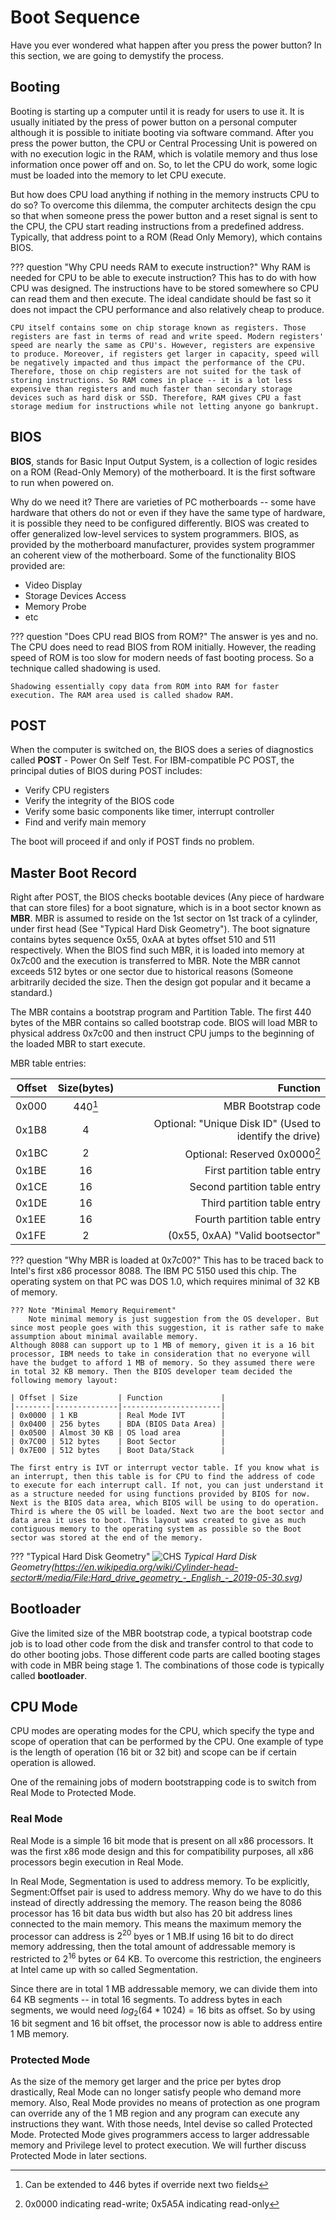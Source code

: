 # Boot Sequence

Have you ever wondered what happen after you press the power button? In this section, we are going to demystify the process.

## Booting

Booting is starting up a computer until it is ready for users to use it. It is usually initiated by the press of power button on a personal computer although it is possible to initiate booting via software command. After you press the power button, the CPU or Central Processing Unit is powered on with no execution logic in the RAM, which is volatile memory and thus lose information once power off and on. So, to let the CPU do work, some logic must be loaded into the memory to let CPU execute.

But how does CPU load anything if nothing in the memory instructs CPU to do so? To overcome this dilemma, the computer architects design the cpu so that when someone press the power button and a reset signal is sent to the CPU, the CPU start reading instructions from a predefined address. Typically, that address point to a ROM (Read Only Memory), which contains BIOS.

??? question "Why CPU needs RAM to execute instruction?"
    Why RAM is needed for CPU to be able to execute instruction? This has to do with how CPU was designed. The instructions have to be stored somewhere so CPU can read them and then execute. The ideal candidate should be fast so it does not impact the CPU performance and also relatively cheap to produce.

    CPU itself contains some on chip storage known as registers. Those registers are fast in terms of read and write speed. Modern registers' speed are nearly the same as CPU's. However, registers are expensive to produce. Moreover, if registers get larger in capacity, speed will be negatively impacted and thus impact the performance of the CPU. Therefore, those on chip registers are not suited for the task of storing instructions. So RAM comes in place -- it is a lot less expensive than registers and much faster than secondary storage devices such as hard disk or SSD. Therefore, RAM gives CPU a fast storage medium for instructions while not letting anyone go bankrupt.

## BIOS

**BIOS**, stands for Basic Input Output System, is a collection of logic resides on a ROM (Read-Only Memory) of the motherboard. It is the first software to run when powered on.

Why do we need it? There are varieties of PC motherboards -- some have hardware that others do not or even if they have the same type of hardware, it is possible they need to be configured differently. BIOS was created to offer generalized low-level services to system programmers. BIOS, as provided by the motherboard manufacturer, provides system programmer an coherent view of the motherboard. Some of the functionality BIOS provided are:

* Video Display
* Storage Devices Access
* Memory Probe
* etc

??? question "Does CPU read BIOS from ROM?"
    The answer is yes and no. The CPU does need to read BIOS from ROM initially. However, the reading speed of ROM is too slow for modern needs of fast booting process. So a technique called shadowing is used.

    Shadowing essentially copy data from ROM into RAM for faster execution. The RAM area used is called shadow RAM.

## POST

When the computer is switched on, the BIOS does a series of diagnostics called **POST** - Power On Self Test. For IBM-compatible PC POST, the principal duties of BIOS during POST includes:

* Verify CPU registers
* Verify the integrity of the BIOS code
* Verify some basic components like timer, interrupt controller
* Find and verify main memory

The boot will proceed if and only if POST finds no problem.

## Master Boot Record

Right after POST, the BIOS checks bootable devices (Any  piece of hardware that can store files) for a boot signature, which is in a boot sector known as **MBR**. MBR is assumed to reside on the 1st sector on 1st track of a cylinder, under first head (See "Typical Hard Disk Geometry"). The boot signature contains bytes sequence 0x55, 0xAA at bytes offset 510 and 511 respectively. When the BIOS find such MBR, it is loaded into memory at 0x7c00 and the execution is transferred to MBR. Note the MBR cannot exceeds 512 bytes or one sector due to historical reasons (Someone arbitrarily decided the size. Then the design got popular and it became a standard.)  

<!-- TODO: Remember to add link to Partition Table-->
The MBR contains a bootstrap program and Partition Table. The first 440 bytes of the MBR contains so called bootstrap code.
BIOS will load MBR to physical address 0x7c00 and then instruct CPU jumps to the beginning of the loaded MBR to start execute.

MBR table entries:

| Offset | Size(bytes) | Function |
|--------|:-----------:|---------:|
| 0x000  | 440[^1]         | MBR Bootstrap code |
| 0x1B8  | 4           | Optional: "Unique Disk ID" (Used to identify the drive) |
| 0x1BC  | 2           | Optional: Reserved 0x0000[^2] |
| 0x1BE  | 16          | First partition table entry   |
| 0x1CE  | 16          | Second partition table entry  |
| 0x1DE  | 16          | Third partition table entry   |
| 0x1EE  | 16          | Fourth partition table entry  |
| 0x1FE  | 2           | (0x55, 0xAA) "Valid bootsector" |

??? question "Why MBR is loaded at 0x7c00?"
    This has to be traced back to Intel's first x86 processor 8088. The IBM PC 5150 used this chip. The operating system on that PC was DOS 1.0, which requires minimal of 32 KB of memory. 

    ??? Note "Minimal Memory Requirement"
        Note minimal memory is just suggestion from the OS developer. But since most people goes with this suggestion, it is rather safe to make assumption about minimal available memory.
    Although 8088 can support up to 1 MB of memory, given it is a 16 bit processor, IBM needs to take in consideration that no everyone will have the budget to afford 1 MB of memory. So they assumed there were in total 32 KB memory. Then the BIOS developer team decided the following memory layout:

    | Offset | Size         | Function             |
    |--------|--------------|----------------------|
    | 0x0000 | 1 KB         | Real Mode IVT        |
    | 0x0400 | 256 bytes    | BDA (BIOS Data Area) |
    | 0x0500 | Almost 30 KB | OS load area         |
    | 0x7C00 | 512 bytes    | Boot Sector          |
    | 0x7E00 | 512 bytes    | Boot Data/Stack      |

    The first entry is IVT or interrupt vector table. If you know what is an interrupt, then this table is for CPU to find the address of code to execute for each interrupt call. If not, you can just understand it as a structure needed for using functions provided by BIOS for now. Next is the BIOS data area, which BIOS will be using to do operation. Third is where the OS will be loaded. Next two are the boot sector and data area it uses to boot. This layout was created to give as much contiguous memory to the operating system as possible so the Boot sector was stored at the end of the memory.

??? "Typical Hard Disk Geometry"
    ![CHS](/img/CHS.png)
    *Typical Hard Disk Geometry(https://en.wikipedia.org/wiki/Cylinder-head-sector#/media/File:Hard_drive_geometry_-_English_-_2019-05-30.svg)*

## Bootloader
Give the limited size of the MBR bootstrap code, a typical bootstrap code job is to load other code from the disk and transfer control to that code to do other booting jobs. Those different code parts are called booting stages with code in MBR being stage 1. The combinations of those code is typically called **bootloader**.


## CPU Mode

CPU modes are operating modes for the CPU, which specify the type and scope of operation that can be performed by the CPU. One example of type is the length of operation (16 bit or 32 bit) and scope can be if certain operation is allowed.

One of the remaining jobs of modern bootstrapping code is to switch from Real Mode to Protected Mode.

### Real Mode

Real Mode is a simple 16 bit mode that is present on all x86 processors. It was the first x86 mode design and this for compatibility purposes, all x86 processors begin execution in Real Mode.

In Real Mode, Segmentation is used to address memory. To be explicitly, Segment:Offset pair is used to address memory. Why do we have to do this instead of directly addressing the memory. The reason being the 8086 processor has 16 bit data bus width but also has 20 bit address lines connected to the main memory. This means the maximum memory the processor can address is $2^{20}$ byes or 1 MB.If using 16 bit to do direct memory addressing, then the total amount of addressable memory is restricted to $2^{16}$ bytes or 64 KB. To overcome this restriction, the engineers at Intel came up with so called Segmentation.

Since there are in total 1 MB addressable memory, we can divide them into 64 KB segments -- in total 16 segments. To address bytes in each segments, we would need $log_2(64*1024)=16$ bits as offset. So by using 16 bit segment and 16 bit offset, the processor now is able to address entire 1 MB memory. 

### Protected Mode

As the size of the memory get larger and the price per bytes drop drastically, Real Mode can no longer satisfy people who demand more memory. Also, Real Mode provides no means of protection as one program can override any of the 1 MB region and any program can execute any instructions they want. With those needs, Intel devise so called Protected Mode. Protected Mode gives programmers access to larger addressable memory and Privilege level to protect execution. We will further discuss Protected Mode in later sections.

[^1]: Can be extended to 446 bytes if override next two fields
[^2]: 0x0000 indicating read-write; 0x5A5A indicating read-only
